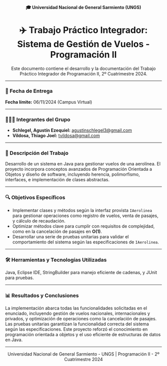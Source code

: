 <h4 align="center">  
  🎓 Universidad Nacional de General Sarmiento (UNGS)
</h4>

<h1 align="center">  
  ✈️ Trabajo Práctico Integrador: Sistema de Gestión de Vuelos - Programación II
</h1>

<p align="center">  
  Este documento contiene el desarrollo y la documentación del Trabajo Práctico Integrador de Programación II, 2º Cuatrimestre 2024.
</p>

---

### 📅 Fecha de Entrega
**Fecha límite:** 06/11/2024 (Campus Virtual)

---

### 🧑‍🤝‍🧑 Integrantes del Grupo
- **Schlegel, Agustín Ezequiel:** agustinschlegel3@gmail.com
- **Vildosa, Thiago Joel:** tvildosa@gmail.com

---

### 📝 Descripción del Trabajo
Desarrollo de un sistema en Java para gestionar vuelos de una aerolínea. El proyecto incorpora conceptos avanzados de Programación Orientada a Objetos y diseño de software, incluyendo herencia, polimorfismo, interfaces, e implementación de clases abstractas.

---

### 🔍 Objetivos Específicos
- Implementar clases y métodos según la interfaz provista `IAerolinea` para gestionar operaciones como registro de vuelos, venta de pasajes, y cálculo de recaudación.
- Optimizar métodos clave para cumplir con requisitos de complejidad, como en la cancelación de pasajes en **O(1)**.
- Desarrollar una serie de pruebas unitarias para validar el comportamiento del sistema según las especificaciones de `IAerolinea`.

---

### 🛠 Herramientas y Tecnologías Utilizadas
Java, Eclipse IDE, StringBuilder para manejo eficiente de cadenas, y JUnit para pruebas.

---

### 📊 Resultados y Conclusiones
La implementación abarca todas las funcionalidades solicitadas en el enunciado, incluyendo gestión de vuelos nacionales, internacionales y privados, y optimización de operaciones como la cancelación de pasajes. Las pruebas unitarias garantizan la funcionalidad correcta del sistema según las especificaciones. Este proyecto reforzó el conocimiento en programación orientada a objetos y el uso eficiente de estructuras de datos en Java.

---

<p align="center">  
  Universidad Nacional de General Sarmiento - UNGS | Programación II - 2º Cuatrimestre 2024
</p>
